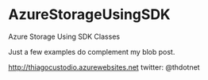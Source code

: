 AzureStorageUsingSDK
====================

Azure Storage Using SDK Classes

Just a few examples do complement my blob post.

http://thiagocustodio.azurewebsites.net
twitter: @thdotnet
